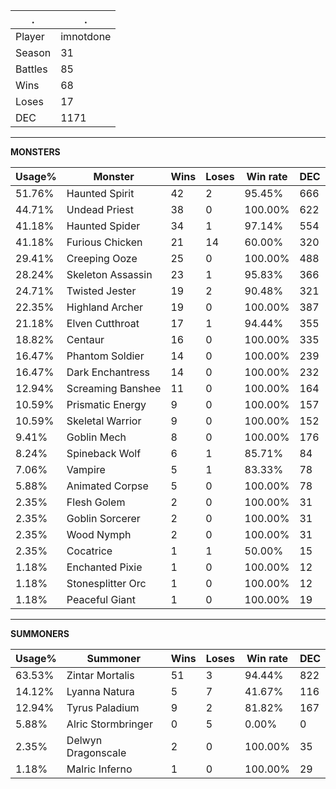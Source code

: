 .|.
|-|-
Player|imnotdone
Season|31
Battles|85
Wins|68
Loses|17
DEC|1171

---
**MONSTERS**

Usage%|Monster|Wins|Loses|Win rate|DEC|
-|-|-|-|-|-|
51.76%|Haunted Spirit|42|2|95.45%|666|
44.71%|Undead Priest|38|0|100.00%|622|
41.18%|Haunted Spider|34|1|97.14%|554|
41.18%|Furious Chicken|21|14|60.00%|320|
29.41%|Creeping Ooze|25|0|100.00%|488|
28.24%|Skeleton Assassin|23|1|95.83%|366|
24.71%|Twisted Jester|19|2|90.48%|321|
22.35%|Highland Archer|19|0|100.00%|387|
21.18%|Elven Cutthroat|17|1|94.44%|355|
18.82%|Centaur|16|0|100.00%|335|
16.47%|Phantom Soldier|14|0|100.00%|239|
16.47%|Dark Enchantress|14|0|100.00%|232|
12.94%|Screaming Banshee|11|0|100.00%|164|
10.59%|Prismatic Energy|9|0|100.00%|157|
10.59%|Skeletal Warrior|9|0|100.00%|152|
9.41%|Goblin Mech|8|0|100.00%|176|
8.24%|Spineback Wolf|6|1|85.71%|84|
7.06%|Vampire|5|1|83.33%|78|
5.88%|Animated Corpse|5|0|100.00%|78|
2.35%|Flesh Golem|2|0|100.00%|31|
2.35%|Goblin Sorcerer|2|0|100.00%|31|
2.35%|Wood Nymph|2|0|100.00%|31|
2.35%|Cocatrice|1|1|50.00%|15|
1.18%|Enchanted Pixie|1|0|100.00%|12|
1.18%|Stonesplitter Orc|1|0|100.00%|12|
1.18%|Peaceful Giant|1|0|100.00%|19|

---
**SUMMONERS**

Usage%|Summoner|Wins|Loses|Win rate|DEC|
-|-|-|-|-|-|
63.53%|Zintar Mortalis|51|3|94.44%|822|
14.12%|Lyanna Natura|5|7|41.67%|116|
12.94%|Tyrus Paladium|9|2|81.82%|167|
5.88%|Alric Stormbringer|0|5|0.00%|0|
2.35%|Delwyn Dragonscale|2|0|100.00%|35|
1.18%|Malric Inferno|1|0|100.00%|29|
